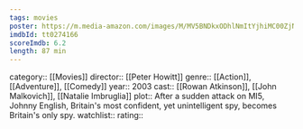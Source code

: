 ```yaml
---
tags: movies
poster: https://m.media-amazon.com/images/M/MV5BNDkxODhlNmItYjhiMC00ZjNmLWE2YmMtOTQ3NmQxM2YzOGFiXkEyXkFqcGdeQXVyNTIzOTk5ODM@._V1_SX300.jpg
imdbId: tt0274166
scoreImdb: 6.2
length: 87 min
---
```


category:: [[Movies]]
director:: [[Peter Howitt]]
genre:: [[Action]], [[Adventure]], [[Comedy]]
year:: 2003
cast:: [[Rowan Atkinson]], [[John Malkovich]], [[Natalie Imbruglia]]
plot:: After a sudden attack on MI5, Johnny English, Britain's most confident, yet unintelligent spy, becomes Britain's only spy.
watchlist::
rating::
